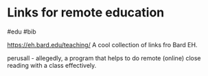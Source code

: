 # Links for remote education

#edu #bib

https://eh.bard.edu/teaching/
A cool collection of links fro Bard EH.

perusall - allegedly, a program that helps to do remote (online) close reading with a class effectively.
